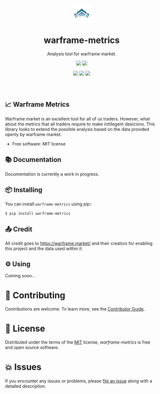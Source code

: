 <p align="center"><a href="https://raw.githubusercontent.com/rajivsarvepalli/warframe-metrics/main/docs/_static/warframe_logo.jpg"><img src="https://raw.githubusercontent.com/rajivsarvepalli/warframe-metrics/main/docs/_static/warframe_logo.jpg" alt="warframe logo" height="60"/></a></p>
<h1 align="center">warframe-metrics</h1>
<p align="center">Analysis tool for warframe market.</p>
<p align="center">
    <a href="https://pypi.org/project/warframe-metrics/"><img src="https://img.shields.io/pypi/v/warframe-metrics.svg"/></a>
    <a href="https://warframe-metrics.readthedocs.io/en/latest/"><img src="https://readthedocs.org/projects/warframe-metrics/badge/?version=latest"/></a>

</p>
<p align="center">
<a href="https://codecov.io/gh/rajivsarvepalli/warframe-metrics"><img src="https://codecov.io/gh/rajivsarvepalli/warframe-metrics/branch/master/graph/badge.svg"/></a>
<a href="https://github.com/rajivsarvepalli/warframe-metrics/actions?workflow=Tests"><img src="https://github.com/rajivsarvepalli/warframe-metrics/workflows/Tests/badge.svg"/></a>
<a href="https://pypi.org/project/warframe-metrics/"><img src="https://img.shields.io/pypi/pyversions/warframe-metrics.svg"/></a>
</p>
<br/><br/>

## 📈 Warframe Metrics

Warframe market is an excellent tool for all of us traders. However, what about the metrics that all traders require to make intillegent desicions. This library looks
to extend the possible analysis based on the data provided openly by warframe market.

- Free software: MIT license

## 📚 Documentation

Documentation is currently a work in progress.

## 📦 Installing

You can install `warframe-metrics` using pip::

    $ pip install warframe-metrics

## 📤 Credit

All credit goes to https://warframe.market/ and their creators for enabling this project and the data used within it.

## ⚙ Using

Coming soon...

# 👷 Contributing

Contributions are welcome. To learn more, see the [Contributor Guide][].

# 📕 License

Distributed under the terms of the [MIT][] license, _warframe-metrics_ is
free and open source software.

# 💥 Issues

If you encounter any issues or problems, please [file an issue][] along
with a detailed description.

[contributor guide]: https://warframe-metrics.readthedocs.io/en/latest/contributor_guide/
[mit]: http://opensource.org/licenses/MIT
[file an issue]: https://github.com/rajivsarvepalli/warframe-metrics/issues
